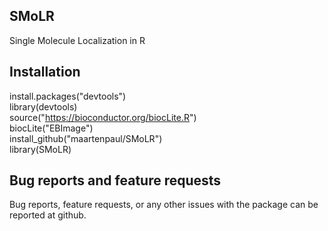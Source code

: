 ## SMoLR
Single Molecule Localization in R  

## Installation

install.packages("devtools")  
library(devtools)  
source("https://bioconductor.org/biocLite.R")  
biocLite("EBImage")  
install_github("maartenpaul/SMoLR")  
library(SMoLR)  


## Bug reports and feature requests

Bug reports, feature requests, or any other issues with the package can be reported at github.
